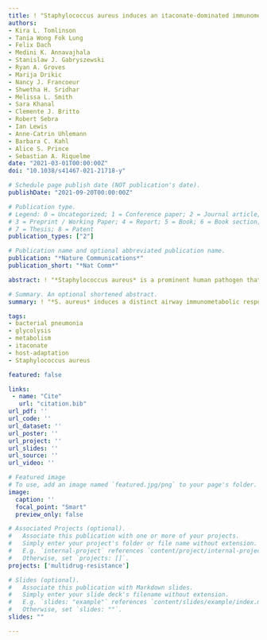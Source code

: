```yaml
---
title: ! "Staphylococcus aureus induces an itaconate-dominated immunometabolic response that drives biofilm formation"
authors:
- Kira L. Tomlinson
- Tania Wong Fok Lung
- Felix Dach
- Medini K. Annavajhala
- Stanislaw J. Gabryszewski
- Ryan A. Groves 
- Marija Drikic
- Nancy J. Francoeur
- Shwetha H. Sridhar
- Melissa L. Smith
- Sara Khanal
- Clemente J. Britto
- Robert Sebra
- Ian Lewis
- Anne-Catrin Uhlemann
- Barbara C. Kahl
- Alice S. Prince
- Sebastian A. Riquelme 
date: "2021-03-01T00:00:00Z"
doi: "10.1038/s41467-021-21718-y"

# Schedule page publish date (NOT publication's date).
publishDate: "2021-09-20T00:00:00Z"

# Publication type.
# Legend: 0 = Uncategorized; 1 = Conference paper; 2 = Journal article;
# 3 = Preprint / Working Paper; 4 = Report; 5 = Book; 6 = Book section;
# 7 = Thesis; 8 = Patent
publication_types: ["2"]

# Publication name and optional abbreviated publication name.
publication: "*Nature Communications*"
publication_short: "*Nat Comm*"

abstract: ! "*Staphylococcus aureus* is a prominent human pathogen that readily adapts to host immune defenses. Here, we show that, in contrast to Gram-negative pathogens, *S. aureus* induces a distinct airway immunometabolic response dominated by the release of the electrophilic metabolite, itaconate. The itaconate synthetic enzyme, IRG1, is activated by host mitochondrial stress, which is induced by staphylococcal glycolysis. Itaconate inhibits *S. aureus* glycolysis and selects for strains that re-direct carbon flux to fuel extracellular polysaccharide (EPS) synthesis and biofilm formation. Itaconate-adapted strains, as illustrated by *S. aureus* isolates from chronic airway infection, exhibit decreased glycolytic activity, high EPS production, and proficient biofilm formation even before itaconate stimulation. *S. aureus* thus adapts to the itaconate-dominated immunometabolic response by producing biofilms, which are associated with chronic infection of the human airway."  

# Summary. An optional shortened abstract.
summary: ! "*S. aureus* induces a distinct airway immunometabolic response dominated by the release of the electrophilic metabolite, itaconate, which drives the production of biofilms associated with chronic infection of the human airway"  

tags:
- bacterial pneumonia
- glycolysis 
- metabolism
- itaconate
- host-adaptation
- Staphylococcus aureus

featured: false

links:
 - name: "Cite"
   url: "citation.bib"
url_pdf: ''
url_code: ''
url_dataset: ''
url_poster: ''
url_project: ''
url_slides: ''
url_source: ''
url_video: ''

# Featured image
# To use, add an image named `featured.jpg/png` to your page's folder. 
image:
  caption: ''
  focal_point: "Smart"
  preview_only: false

# Associated Projects (optional).
#   Associate this publication with one or more of your projects.
#   Simply enter your project's folder or file name without extension.
#   E.g. `internal-project` references `content/project/internal-project/index.md`.
#   Otherwise, set `projects: []`.
projects: ['multidrug-resistance']

# Slides (optional).
#   Associate this publication with Markdown slides.
#   Simply enter your slide deck's filename without extension.
#   E.g. `slides: "example"` references `content/slides/example/index.md`.
#   Otherwise, set `slides: ""`.
slides: ""

---
```

